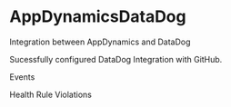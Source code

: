 # AppDynamicsDataDog
Integration between AppDynamics and DataDog

Sucessfully configured DataDog Integration with GitHub.  

Events

Health Rule Violations
